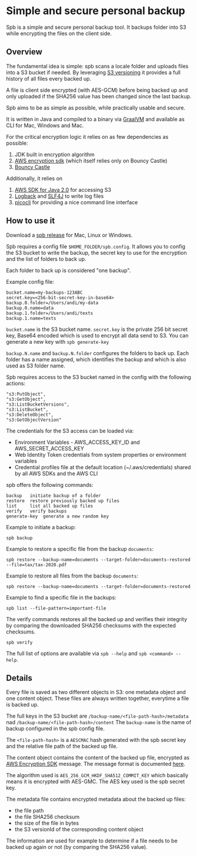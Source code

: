 # Simple and secure personal backup

Spb is a simple and secure personal backup tool.
It backups folder into S3 while encrypting the files on the client side.

## Overview

The fundamental idea is simple: spb scans a locale folder and uploads files into a S3 bucket if needed.
By leveraging [S3 versioning](https://docs.aws.amazon.com/AmazonS3/latest/userguide/Versioning.html) it provides
a full history of all files every backed up.

A file is client side encrypted (with AES-GCM) before being backed up and only uploaded if the SHA256 value has been
changed
since the last backup.

Spb aims to be as simple as possible, while practically usable and secure.

It is written in Java and compiled to a binary via [GraalVM](https://www.graalvm.org/) and available as CLI for Mac,
Windows and Mac.

For the critical encryption logic it relies on as few dependencies as possible:

1. JDK built in encryption algorithm
2. [AWS encryption sdk](https://github.com/aws/aws-encryption-sdk-java) (which itself relies only on Bouncy Castle)
3. [Bouncy Castle](https://www.bouncycastle.org/)

Additionally, it relies on

1. [AWS SDK for Java 2.0](https://github.com/aws/aws-sdk-java-v2) for accessing S3
2. [Logback](https://logback.qos.ch/) and [SLF4J](https://www.slf4j.org/) to write log files
3. [picocli](https://picocli.info/) for providing a nice command line interface

## How to use it

Download a [spb release](https://github.com/andimarek/spb/releases) for Mac, Linux or Windows.

Spb requires a config file `$HOME_FOLDER/spb.config`.
It allows you to config the S3 bucket to write the backup, the secret key to use for the encryption and
the list of folders to back up.

Each folder to back up is considered "one backup".

Example config file:

```properties
bucket.name=my-backups-123ABC
secret.key=<256-bit-secret-key-in-base64>
backup.0.folder=/Users/andi/my-data
backup.0.name=data
backup.1.folder=/Users/andi/texts
backup.1.name=texts
```

`bucket.name` is the S3 bucket name.
`secret.key` is the private 256 bit secret key, Base64 encoded which is used to encrypt all data
send to S3. You can generate a new key with `spb generate-key`

`backup.N.name` and `backup.N.folder` configures the folders to back up. Each folder has a name
assigned, which identifies the backup and which is also used as S3 folder name.

Spb requires access to the S3 bucket named in the config with the following actions:

```
"s3:PutObject",
"s3:GetObject",
"s3:ListBucketVersions",
"s3:ListBucket",
"s3:DeleteObject",
"s3:GetObjectVersion"
````

The credentials for the S3 access can be loaded via:

- Environment Variables - AWS_ACCESS_KEY_ID and AWS_SECRET_ACCESS_KEY
- Web Identity Token credentials from system properties or environment variables
- Credential profiles file at the default location (~/.aws/credentials) shared by all AWS SDKs and the AWS CLI

spb offers the following commands:

```
backup   initiate backup of a folder
restore  restore previously backed up files
list     list all backed up files
verify   verify backups
generate-key  generate a new random key
```

Example to initiate a backup:

```shell
spb backup
```

Example to restore a specific file from the backup `documents`:

```shell
spb restore --backup-name=documents --target-folder=documents-restored --file=tax/tax-2020.pdf
```

Example to restore all files from the backup `documents`:

```shell
spb restore --backup-name=documents --target-folder=documents-restored 
```

Example to find a specific file in the backups:

```shell
spb list --file-pattern=important-file
```

The verify commands restores all the backed up and verifies their integrity by comparing
the downloaded SHA256 checksums with the expected checksums.

```shell
spb verify
```

The full list of options are available via `spb --help` and `spb <command> --help`.

## Details

Every file is saved as two different objects in S3: one metadata object and one content object.
These files are always written together, everytime a file is backed up.

The full keys in the S3 bucket are `/backup-name/<file-path-hash>/metadata` nad `/backup-name/<file-path-hash>/content`
The `backup-name` is the name of backup configured in the spb config file.

The `<file-path-hash>` is a `AESCMAC` hash generated with the spb secret key and the relative file path
of the backed up file.

The content object contains the content of the backed up file, encrypted
as [AWS Encryption SDK](https://docs.aws.amazon.com/encryption-sdk/latest/developer-guide/concepts.html)
message. The message format is
documented [here](https://docs.aws.amazon.com/encryption-sdk/latest/developer-guide/message-format.html).

The algorithm used is `AES_256_GCM_HKDF_SHA512_COMMIT_KEY` which basically means it is encrypted with AES-GMC.
The AES key used is the spb secret key.

The metadata file contains encrypted metadata about the backed up files:

- the file path
- the file SHA256 checksum
- the size of the file in bytes
- the S3 versionId of the corresponding content object

The information are used for example to determine if a file needs to be backed up again or not (by comparing the SHA256
value).


